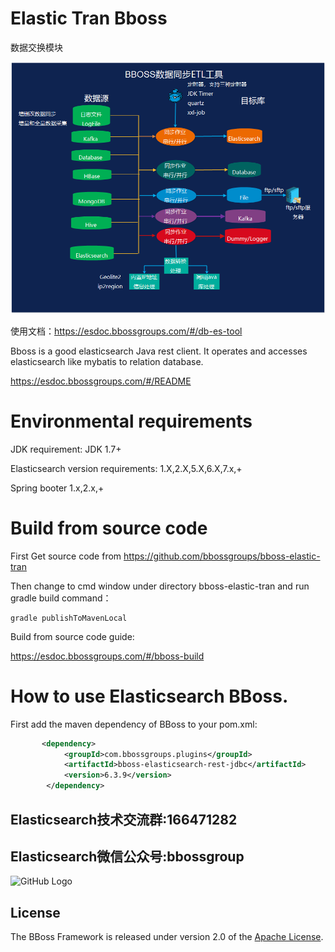 # Elastic Tran Bboss

数据交换模块

![](arch.png)

使用文档：<https://esdoc.bbossgroups.com/#/db-es-tool>

Bboss is a good elasticsearch Java rest client. It operates and accesses elasticsearch like mybatis to relation database.

<https://esdoc.bbossgroups.com/#/README>

# Environmental requirements

JDK requirement: JDK 1.7+

Elasticsearch version requirements: 1.X,2.X,5.X,6.X,7.x,+

Spring booter 1.x,2.x,+

# Build from source code
First Get source code from https://github.com/bbossgroups/bboss-elastic-tran

Then change to cmd window under directory bboss-elastic-tran and run gradle build command：

```
gradle publishToMavenLocal
```

Build from source code guide:

https://esdoc.bbossgroups.com/#/bboss-build

# How to use Elasticsearch BBoss.

First add the maven dependency of BBoss to your pom.xml:

```xml
       <dependency>
            <groupId>com.bbossgroups.plugins</groupId>
            <artifactId>bboss-elasticsearch-rest-jdbc</artifactId>
            <version>6.3.9</version>
        </dependency>
```

## Elasticsearch技术交流群:166471282 

## Elasticsearch微信公众号:bbossgroup   
![GitHub Logo](https://esdoc.bbossgroups.com/images/datasyn.png)

## License

The BBoss Framework is released under version 2.0 of the [Apache License][].

[Apache License]: http://www.apache.org/licenses/LICENSE-2.0